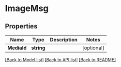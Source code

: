 # ImageMsg

## Properties

Name | Type | Description | Notes
------------ | ------------- | ------------- | -------------
**MediaId** | **string** |  | [optional] 

[[Back to Model list]](../README.md#documentation-for-models) [[Back to API list]](../README.md#documentation-for-api-endpoints) [[Back to README]](../README.md)


